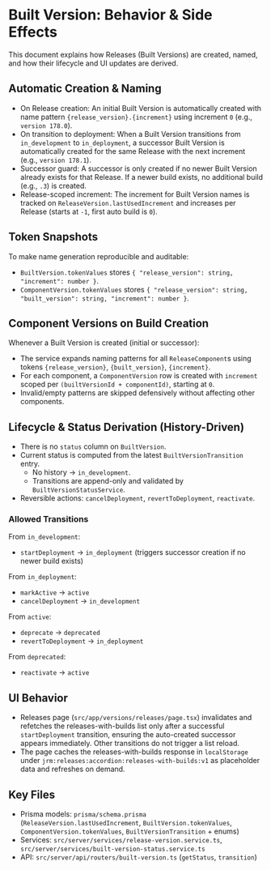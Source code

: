 # Built Version: Behavior & Side Effects

This document explains how Releases (Built Versions) are created, named, and how their lifecycle and UI updates are derived.

## Automatic Creation & Naming

- On Release creation: An initial Built Version is automatically created with name pattern `{release_version}.{increment}` using increment `0` (e.g., `version 178.0`).
- On transition to deployment: When a Built Version transitions from `in_development` to `in_deployment`, a successor Built Version is automatically created for the same Release with the next increment (e.g., `version 178.1`).
- Successor guard: A successor is only created if no newer Built Version already exists for that Release. If a newer build exists, no additional build (e.g., `.3`) is created.
- Release-scoped increment: The increment for Built Version names is tracked on `ReleaseVersion.lastUsedIncrement` and increases per Release (starts at `-1`, first auto build is `0`).

## Token Snapshots

To make name generation reproducible and auditable:
- `BuiltVersion.tokenValues` stores `{ "release_version": string, "increment": number }`.
- `ComponentVersion.tokenValues` stores `{ "release_version": string, "built_version": string, "increment": number }`.

## Component Versions on Build Creation

Whenever a Built Version is created (initial or successor):
- The service expands naming patterns for all `ReleaseComponent`s using tokens `{release_version}`, `{built_version}`, `{increment}`.
- For each component, a `ComponentVersion` row is created with `increment` scoped per `(builtVersionId + componentId)`, starting at `0`.
- Invalid/empty patterns are skipped defensively without affecting other components.

## Lifecycle & Status Derivation (History-Driven)

- There is no `status` column on `BuiltVersion`.
- Current status is computed from the latest `BuiltVersionTransition` entry.
  - No history → `in_development`.
  - Transitions are append-only and validated by `BuiltVersionStatusService`.
- Reversible actions: `cancelDeployment`, `revertToDeployment`, `reactivate`.

### Allowed Transitions

From `in_development`:
- `startDeployment` → `in_deployment` (triggers successor creation if no newer build exists)

From `in_deployment`:
- `markActive` → `active`
- `cancelDeployment` → `in_development`

From `active`:
- `deprecate` → `deprecated`
- `revertToDeployment` → `in_deployment`

From `deprecated`:
- `reactivate` → `active`

## UI Behavior

- Releases page (`src/app/versions/releases/page.tsx`) invalidates and refetches the releases-with-builds list only after a successful `startDeployment` transition, ensuring the auto-created successor appears immediately. Other transitions do not trigger a list reload.
- The page caches the releases-with-builds response in `localStorage` under `jrm:releases:accordion:releases-with-builds:v1` as placeholder data and refreshes on demand.

## Key Files

- Prisma models: `prisma/schema.prisma` (`ReleaseVersion.lastUsedIncrement`, `BuiltVersion.tokenValues`, `ComponentVersion.tokenValues`, `BuiltVersionTransition` + enums)
- Services: `src/server/services/release-version.service.ts`, `src/server/services/built-version-status.service.ts`
- API: `src/server/api/routers/built-version.ts` (`getStatus`, `transition`)
